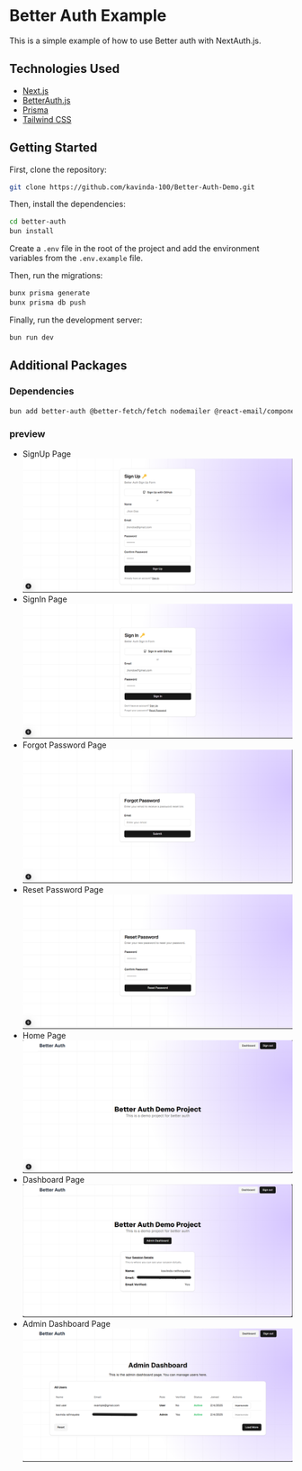 # Better Auth Example

This is a simple example of how to use Better auth with NextAuth.js.

## Technologies Used

- [Next.js](https://nextjs.org)
- [BetterAuth.js](https://better-auth.vercel.app)
- [Prisma](https://prisma.io)
- [Tailwind CSS](https://tailwindcss.com)

## Getting Started

First, clone the repository:

```bash
git clone https://github.com/kavinda-100/Better-Auth-Demo.git
```

Then, install the dependencies:

```bash
cd better-auth 
bun install
```

Create a `.env` file in the root of the project and add the environment variables from the `.env.example` file.


Then, run the migrations:

```bash
bunx prisma generate
bunx prisma db push
```

Finally, run the development server:

```bash
bun run dev
```


## Additional Packages
### Dependencies
```bash
bun add better-auth @better-fetch/fetch nodemailer @react-email/components
```
### preview

- SignUp Page
![Sign-up](./images/sign-up.png)
- SignIn Page
![Sign-in](./images/sign-in.png)
- Forgot Password Page
![Forgot Password](./images/frogot.png)
- Reset Password Page
![Reset Password](./images/reset.png)
- Home Page
![Home](./images/home.png)
- Dashboard Page
![Dashboard](./images/dashboard.png)
- Admin Dashboard Page
![Admin Dashboard](./images/admin.png)